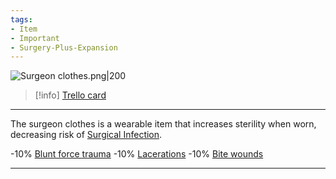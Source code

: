 ```yaml
---
tags:
- Item
- Important
- Surgery-Plus-Expansion
---
```


![Surgeon clothes.png\|200](/Surgery%20Plus%20Expansion/Surgeon%20Clothes%20-%20Attachments/6718845db30472d958dd7e47.png)

> [!info] [Trello card](https://trello.com/c/CbOYH0rT/177-surgeon-clothes)

---

The surgeon clothes is a wearable item that increases sterility when worn, decreasing risk of [Surgical Infection](Surgical%20Infection.md).

\-10% [Blunt force trauma]([Wounds](../Any%20bodypart/archived/Wounds.md) "‌")
\-10% [Lacerations]([Wounds](../Any%20bodypart/archived/Wounds.md) "‌")
\-10% [Bite wounds]([Wounds](../Any%20bodypart/archived/Wounds.md) "‌")

---

